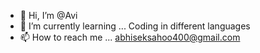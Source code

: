 - 👋 Hi, I’m @Avi
- 🌱 I’m currently learning ... Coding in different languages
- 📫 How to reach me ... abhiseksahoo400@gmail.com

<!---
AVi211/AVi211 is a ✨ special ✨ repository because its `README.md` (this file) appears on your GitHub profile.
You can click the Preview link to take a look at your changes.
--->
